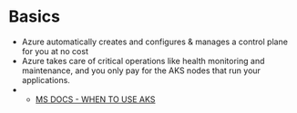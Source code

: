 # Basics 
- Azure automatically creates and configures & manages a control plane for you at no cost
- Azure takes care of critical operations like health monitoring and maintenance, and you only pay for the AKS nodes that run your applications.
- - [MS DOCS - WHEN TO USE AKS](https://learn.microsoft.com/en-us/azure/aks/what-is-aks#when-to-use-aks)
